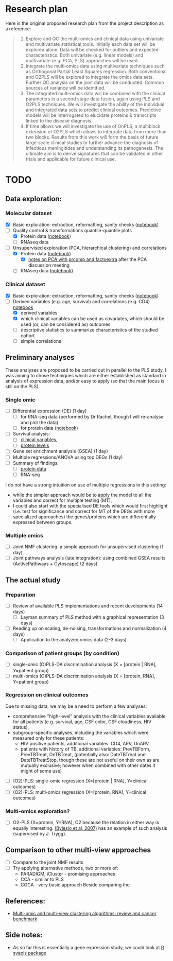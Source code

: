 # Research plan

Here is the original proposed research plan from the project description as a reference:

> 1. Explore and QC the multi‐omics and clinical data using univariate and multivariate statistical tools. Initially each data set will be explored alone.
Data will be checked for outliers and expected characteristics. Both univariate (e.g. linear models) and multivariate (e.g. PCA, PLS) approaches will be used.
> 2. Integrate the multi‐omics data using multivariate techniques such as Orthogonal Partial Least Squares regression. Both conventional and O2PLS will
be explored to integrate the omics data sets. Further QC analysis on the joint data will be conducted. Common sources of variance will be identified.
> 3. The integrated multi‐omics data will be combined with the clinical parameters in a second stage data fusion, again using PLS and O2PLS techniques.
We will investigate the ability of the individual and integrated data sets to predict clinical outcomes. Predictive models will be interrogated to elucidate
proteins & transcripts linked to the disease diagnosis.
> 4. If time allows we will investigate the use of OnPLS, a multiblock extension of O2PLS which allows to
integrate data from more than two blocks. Results from this work will form the basis of future large‐scale clinical studies to further advance the diagnosis
of infectious meningitides and understanding its pathogenesis. The ultimate aim is to derive signatures that can be validated in other trials and applicable
for future clinical use.

# TODO

## Data exploration:

### Molecular dataset
- [x] Basic exploration: extraction, reformatting, sanity checks ([notebook](data_exploration/Molecular_data_extraction.ipynb))
- [ ] Quality control & transformations quantile-quantile plots
  - [x] Protein data ([notebook](data_exploration/Protein_data_QC_and_transforms.ipynb))
  - [ ] RNAseq data
- [ ] Unsupervised exploration (PCA, hierarchical clustering) and correlations
  - [x] Protein data ([notebook](data_exploration/Protein_data_unsupervised_analysis.ipynb))
    - [x] [notes on PCA with prcomp and factoextra](data_exploration/Notes_on_PCA_with_prcomp_and_factoextra.ipynb) after the PCA discussion meeting
  - [ ] RNAseq data ([notebook](data_exploration/RNAseq_data_unsupervised_analysis.ipynb))

### Clinical dataset
- [x] Basic exploration: extraction, reformatting, sanity checks ([notebook](data_exploration/Clinical_data_first_look.ipynb))
- [ ] Derived variables (e.g. age, survival) and correlations (e.g. CD4) [notebook](analyses/Clinical_data.ipynb)
  - [x] derived variables
  - [x] which clinical variables can be used as covariates, which should be used (or, can be considered as) outcomes
  - [ ] descriptive statistics to summarize characteristics of the studied cohort
  - [ ] simple correlations

## Preliminary analyses

These analyses are proposed to be carried out in parallel to the PLS study.
I was aiming to chose techniques which are either established as standard in analysis of expression data, and/or easy to apply (so that the main focus is still on the PLS).

### Single omic
- [ ] Differential expression (DE) (1 day)
  - [ ] for RNA-seq data (performed by Dr Rachel, though I will re-analyse and plot the data)
  - [ ] for protein data ([notebook](analyses/protein_vs_clinical/Differential_levels.ipynb))
- [ ] Survival analysis:
  - [ ] [clinical variables](analyses/Clinical_survival.ipynb),
  - [ ] [protein levels](analyses/protein_vs_clinical/Survival.ipynb)
- [ ] Gene set enrichment analysis (GSEA) (1 day)
- [ ] Multiple regressions/ANOVA using top DEGs (1 day)
- [ ] Summary of findings:
  - [ ] [protein data](analyses/protein_vs_clinical/README.md)
  - [ ] RNA-seq

I do not have a strong intuition on use of multiple regressions in this setting:
 - while the simpler approach would be to apply the model to all the variables and correct for multiple testing (MT),
 - I could also start with the specialised DE tools which would first highlight
 (i.e. test for significance and correct for MT of the DEGs with more specialized approaches)
 the genes/proteins which are differentially expressed between groups.

### Multiple omics
- [ ] Joint NMF clustering: a simple approach for unsupervised clustering (1 day)
- [ ] Joint pathways analysis (late integration): using combined GSEA results (ActivePathways + Cytoscape) (2 days)

## The actual study

### Preparation
- [ ] Review of available PLS implementations and recent developments (14 days)
  - [ ] Layman summary of PLS method with a graphical representation (3 days)
- [ ] Reading up on scaling, de-noising, transformations and normalization (4 days)
  - [ ] Application to the analyzed omics data (2-3 days)

### Comparison of patient groups (by condition)
- [ ] single-omic (O)PLS-DA discrimination analysis (X = [protein | RNA], Y=patient group)
- [ ] multi-omics (O)PLS-DA discrimination analysis (X = [protein, RNA], Y=patient group)

### Regression on clinical outcomes
Due to missing data, we may be a need to perform a few analyses:
  - comprehensive "high-level" analysis with the clinical variables available for all patients
    (e.g. survival, age, CSF color, CSF cloudiness, HIV status),
  - subgroup-specific analyses, including the variables which were measured only for these patients:
     - HIV positive patients, additional variables: CD4, ARV, UnARV
     - patients with history of TB, additional variables: PrevTBForm, PrevTBTreat, OnTBTreat,
     (potentially also: DateTBTreat and DateTBTreatStop, though these are not useful on their own as are mutually exclusive; however when combined with other dates it might of some use)

- [ ] (O2)-PLS: single-omic regression (X=[protein | RNA], Y=clinical outcomes)
- [ ] (O2)-PLS: multi-omics regression (X=[protein, RNA], Y=clinical outcomes)

### Multi-omics exploration?
- [ ] O2-PLS (X=protein, Y=RNA), O2 because the relation in either way is equally interesting.
[(Bylesjo et al, 2007)](https://onlinelibrary.wiley.com/doi/pdf/10.1111/j.1365-313X.2007.03293.x) has an example of such analysis (supervised by J. Trygg).

## Comparison to other multi-view approaches
- [ ] Compare to the joint NMF results
- [ ] Try applying alternative methods, two or more of:
  - PARADIGM, iCluster - promising approaches
  - CCA - similar to PLS
  - COCA - very basic approach
Beside comparing the 

## References:
- [Multi-omic and multi-view clustering algorithms: review and cancer benchmark](https://academic.oup.com/nar/article/46/20/10546/5123392)


## Side notes:
- As so far this is essentially a gene expression study, we could look at [R svapls package](https://bmcbioinformatics.biomedcentral.com/articles/10.1186/1471-2105-14-236)
